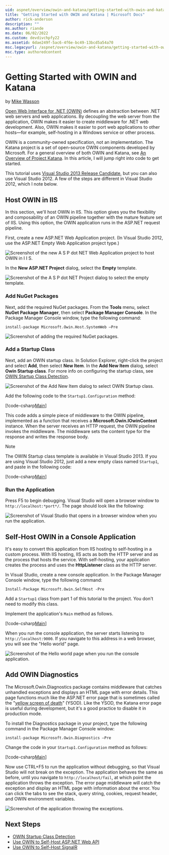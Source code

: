 ```yaml
---
uid: aspnet/overview/owin-and-katana/getting-started-with-owin-and-katana
title: "Getting Started with OWIN and Katana | Microsoft Docs"
author: rick-anderson
description: ""
ms.author: riande
ms.date: 06/02/2022
ms.custom: devdivchpfy22
ms.assetid: 6dae249f-5ac6-4f6e-bc49-13bcd5a54a70
msc.legacyurl: /aspnet/overview/owin-and-katana/getting-started-with-owin-and-katana
msc.type: authoredcontent
---
```

# Getting Started with OWIN and Katana

by [Mike Wasson](https://github.com/MikeWasson)

[Open Web Interface for .NET (OWIN)](http://owin.org/) defines an abstraction between .NET web servers and web applications. By decoupling the web server from the application, OWIN makes it easier to create middleware for .NET web development. Also, OWIN makes it easier to port web applications to other hosts&#8212;for example, self-hosting in a Windows service or other process.

OWIN is a community-owned specification, not an implementation. The Katana project is a set of open-source OWIN components developed by Microsoft. For a general overview of both OWIN and Katana, see [An Overview of Project Katana](an-overview-of-project-katana.md). In this article, I will jump right into code to get started.

This tutorial uses [Visual Studio 2013 Release Candidate](https://go.microsoft.com/fwlink/?LinkId=306566), but you can also use Visual Studio 2012. A few of the steps are different in Visual Studio 2012, which I note below.

## Host OWIN in IIS

In this section, we'll host OWIN in IIS. This option gives you the flexibility and composability of an OWIN pipeline together with the mature feature set of IIS. Using this option, the OWIN application runs in the ASP.NET request pipeline.

First, create a new ASP.NET Web Application project. (In Visual Studio 2012, use the ASP.NET Empty Web Application project type.)

![Screenshot of the new A S P dot NET Web Application project to host OWIN in I I S.](getting-started-with-owin-and-katana/_static/image1.png)

In the **New ASP.NET Project** dialog, select the **Empty** template.

![Screenshot of the A S P dot NET Project dialog to select the empty template.](getting-started-with-owin-and-katana/_static/image2.png)

### Add NuGet Packages

Next, add the required NuGet packages. From the **Tools** menu, select **NuGet Package Manager**, then select **Package Manager Console**. In the Package Manager Console window, type the following command:

`install-package Microsoft.Owin.Host.SystemWeb –Pre`

![Screenshot of adding the required NuGet packages.](getting-started-with-owin-and-katana/_static/image3.png)

### Add a Startup Class

Next, add an OWIN startup class. In Solution Explorer, right-click the project and select **Add**, then select **New Item**. In the **Add New Item** dialog, select **Owin Startup class**. For more info on configuring the startup class, see [OWIN Startup Class Detection](owin-startup-class-detection.md).

![Screenshot of the Add New Item dialog to select OWIN Startup class.](getting-started-with-owin-and-katana/_static/image4.png)

Add the following code to the `Startup1.Configuration` method:

[!code-csharp[Main](getting-started-with-owin-and-katana/samples/sample1.cs?highlight=3)]

This code adds a simple piece of middleware to the OWIN pipeline, implemented as a function that receives a **Microsoft.Owin.IOwinContext** instance. When the server receives an HTTP request, the OWIN pipeline invokes the middleware. The middleware sets the content type for the response and writes the response body.

> [!NOTE]
> The OWIN Startup class template is available in Visual Studio 2013. If you are using Visual Studio 2012, just add a new empty class named `Startup1`, and paste in the following code:

[!code-csharp[Main](getting-started-with-owin-and-katana/samples/sample2.cs)]

### Run the Application

Press F5 to begin debugging. Visual Studio will open a browser window to `http://localhost:*port*/`. The page should look like the following:

![Screenshot of Visual Studio that opens in a browser window when you run the application.](getting-started-with-owin-and-katana/_static/image5.png)

## Self-Host OWIN in a Console Application

It's easy to convert this application from IIS hosting to self-hosting in a custom process. With IIS hosting, IIS acts as both the HTTP server and as the process that hosts the service. With self-hosting, your application creates the process and uses the **HttpListener** class as the HTTP server.

In Visual Studio, create a new console application. In the Package Manager Console window, type the following command:

`Install-Package Microsoft.Owin.SelfHost -Pre`

Add a `Startup1` class from part 1 of this tutorial to the project. You don't need to modify this class.

Implement the application's `Main` method as follows.

[!code-csharp[Main](getting-started-with-owin-and-katana/samples/sample3.cs)]

When you run the console application, the server starts listening to `http://localhost:9000`. If you navigate to this address in a web browser, you will see the "Hello world" page.

![Screenshot of the Hello world page when you run the console application.](getting-started-with-owin-and-katana/_static/image6.png)

## Add OWIN Diagnostics

The Microsoft.Owin.Diagnostics package contains middleware that catches unhandled exceptions and displays an HTML page with error details. This page functions much like the ASP.NET error page that is sometimes called the "[yellow screen of death](http://en.wikipedia.org/wiki/Yellow_Screen_of_Death#Yellow)" (YSOD). Like the YSOD, the Katana error page is useful during development, but it's a good practice to disable it in production mode.

To install the Diagnostics package in your project, type the following command in the Package Manager Console window:

`install-package Microsoft.Owin.Diagnostics –Pre`

Change the code in your `Startup1.Configuration` method as follows:

[!code-csharp[Main](getting-started-with-owin-and-katana/samples/sample4.cs?highlight=4,9-12)]

Now use CTRL+F5 to run the application without debugging, so that Visual Studio will not break on the exception. The application behaves the same as before, until you navigate to `http://localhost/fail`, at which point the application throws the exception. The error page middleware will catch the exception and display an HTML page with information about the error. You can click the tabs to see the stack, query string, cookies, request header, and OWIN environment variables.

![Screenshot of the application throwing the exceptions.](getting-started-with-owin-and-katana/_static/image7.png)

## Next Steps

- [OWIN Startup Class Detection](owin-startup-class-detection.md)
- [Use OWIN to Self-Host ASP.NET Web API](../../../web-api/overview/hosting-aspnet-web-api/use-owin-to-self-host-web-api.md)
- [Use OWIN to Self-Host SignalR](../../../signalr/overview/deployment/tutorial-signalr-self-host.md)
